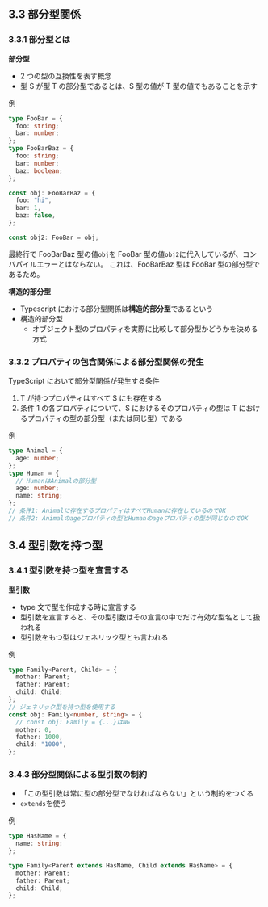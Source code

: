 ## 3.3 部分型関係

### 3.3.1 部分型とは

**部分型**

- 2 つの型の互換性を表す概念
- 型 S が型 T の部分型であるとは、S 型の値が T 型の値でもあることを示す

例

```typescript
type FooBar = {
  foo: string;
  bar: number;
};
type FooBarBaz = {
  foo: string;
  bar: number;
  baz: boolean;
};

const obj: FooBarBaz = {
  foo: "hi",
  bar: 1,
  baz: false,
};

const obj2: FooBar = obj;
```

最終行で FooBarBaz 型の値`obj`を FooBar 型の値`obj2`に代入しているが、コンバパイルエラーとはならない。
これは、FooBarBaz 型は FooBar 型の部分型であるため。

**構造的部分型**

- Typescript における部分型関係は**構造的部分型**であるという
- 構造的部分型
  - オブジェクト型のプロパティを実際に比較して部分型かどうかを決める方式

### 3.3.2 プロパティの包含関係による部分型関係の発生

TypeScript において部分型関係が発生する条件

1. T が持つプロパティはすべて S にも存在する
2. 条件 1 の各プロパティについて、S におけるそのプロパティの型は T におけるプロパティの型の部分型（または同じ型）である

例

```typescript
type Animal = {
  age: number;
};
type Human = {
  // HumanはAnimalの部分型
  age: number;
  name: string;
};
// 条件1: Animalに存在するプロパティはすべてHumanに存在しているのでOK
// 条件2: Animalのageプロパティの型とHumanのageプロパティの型が同じなのでOK
```

## 3.4 型引数を持つ型

### 3.4.1 型引数を持つ型を宣言する

**型引数**

- type 文で型を作成する時に宣言する
- 型引数を宣言すると、その型引数はその宣言の中でだけ有効な型名として扱われる
- 型引数をもつ型はジェネリック型とも言われる

例

```typescript
type Family<Parent, Child> = {
  mother: Parent;
  father: Parent;
  child: Child;
};
// ジェネリック型を持つ型を使用する
const obj: Family<number, string> = {
  // const obj: Family = {...}はNG
  mother: 0,
  father: 1000,
  child: "1000",
};
```

### 3.4.3 部分型関係による型引数の制約

- 「この型引数は常に型の部分型でなければならない」という制約をつくる
- `extends`を使う

例

```typescript
type HasName = {
  name: string;
};

type Family<Parent extends HasName, Child extends HasName> = {
  mother: Parent;
  father: Parent;
  child: Child;
};
```

